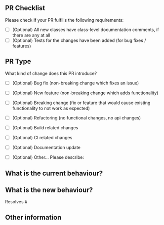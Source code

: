 ## PR Checklist

Please check if your PR fulfills the following requirements:
<!-- Insert "x" inside square brackets to check item. -->
- [ ] \(Optional) All new classes have class-level documentation comments, if there are any at all
- [ ] \(Optional) Tests for the changes have been added (for bug fixes / features)

## PR Type

What kind of change does this PR introduce?
<!-- Please check the one that applies to this PR. -->
- [ ] \(Optional) Bug fix (non-breaking change which fixes an issue)
- [ ] \(Optional) New feature (non-breaking change which adds functionality)
- [ ] \(Optional) Breaking change (fix or feature that would cause existing functionality to not work as expected)
- [ ] \(Optional) Refactoring (no functional changes, no api changes)
- [ ] \(Optional) Build related changes
- [ ] \(Optional) CI related changes
- [ ] \(Optional) Documentation update
- [ ] \(Optional) Other... Please describe:


## What is the current behaviour?
<!-- Please describe the current behaviour that you are modifying, or link to a relevant issue. -->

## What is the new behaviour?
<!-- Insert issue id after hashtag. -->

Resolves #
<!-- Describe functionality added. Add images or videos to show how it works if applies -->

## Other information